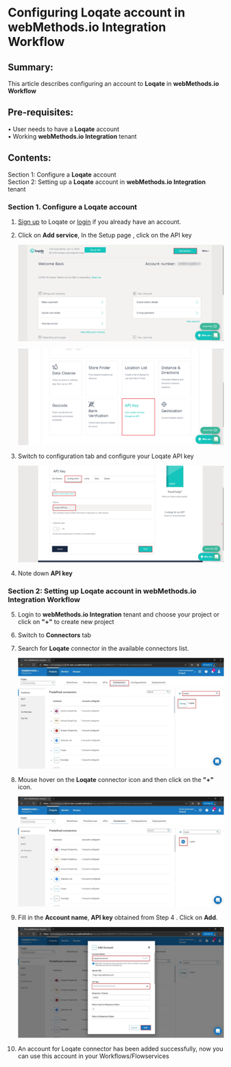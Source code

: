 

# Configuring Loqate account in webMethods.io Integration Workflow <br/>

## Summary:

This article describes configuring an account to **Loqate** in **webMethods.io Workflow**<br/>

## Pre-requisites:
•	User needs to have a **Loqate** account<br/> 
•	Working **webMethods.io Integration** tenant<br/> 

## Contents:

Section 1: Configure a **Loqate** account<br/> 
Section 2: Setting up a **Loqate** account in **webMethods.io Integration** tenant<br/> 

### Section 1. Configure a Loqate account <br/>

1.  [Sign up](https://account.loqate.com/register/) to Loqate or [login](https://account.loqate.com/Login/?r=%2faccount%2f) if you already have an account. 

2.  Click on **Add service**,  In the Setup page , click on the API key<br/>

	![Loqate](images/1.jpg)<br/>

	![Loqate](images/2.png)<br/>

3.  Switch to configuration tab and configure your Loqate API key <br/>

    ![Loqate](images/3.jpg)<br/>

4. Note down **API key** <br/>

### Section 2: Setting up Loqate account in webMethods.io Integration Workflow<br/>

5. Login to **webMethods.io Integration** tenant and choose your project or click on **"+"** to create new project<br/>

6. Switch to **Connectors** tab<br/>

7. Search for **Loqate** connector in the available connectors list. <br/>

	![Loqate](images/4.jpg)<br/>

8. Mouse hover on the **Loqate** connector icon and then click on the **"+"** icon.<br/>

	![Loqate](images/5.jpg)<br/>

9. Fill in the **Account name**, **API key** obtained from Step 4 . Click on **Add**.<br/>

	![Loqate](images/6.jpg)<br/>

10. An account for Loqate connector has been added successfully, now you can use this account in your Workflows/Flowservices<br/>
